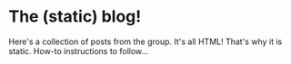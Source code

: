 # The (static) blog!

Here's a collection of posts from the group. It's all HTML! That's why it is static. How-to instructions to follow...



